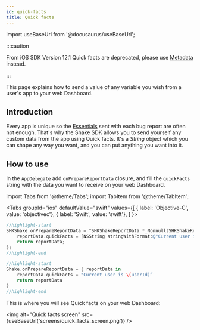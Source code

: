 ```yaml
---
id: quick-facts
title: Quick facts
---
```

import useBaseUrl from '@docusaurus/useBaseUrl';

:::caution

From iOS SDK Version 12.1 Quick facts are deprecated, please use [Metadata](/ios/metadata.md) instead.

:::

This page explains how to send a value of any variable you wish from a user's app to your web Dashboard.

## Introduction
Every app is unique so the [Essentials](/ios/essentials.md) sent with each bug report are often not enough.
That's why the Shake SDK allows you to send yourself any custom data from the app using Quick facts.
It's a *String* object which you can shape any way you want, and you can put anything you want into it.

## How to use
In the `AppDelegate` add `onPrepareReportData` closure, and fill the `quickFacts` string with
the data you want to receive on your web Dashboard.

import Tabs from '@theme/Tabs';
import TabItem from '@theme/TabItem';

<Tabs
  groupId="ios"
  defaultValue="swift"
  values={[
    { label: 'Objective-C', value: 'objectivec'},
    { label: 'Swift', value: 'swift'},
  ]
}>

<TabItem value="objectivec">

```objectivec title="AppDelegate.m"
//highlight-start
SHKShake.onPrepareReportData = ^SHKShakeReportData *_Nonnull(SHKShakeReportData *_Nonnull reportData) {
    reportData.quickFacts = [NSString stringWithFormat:@"Current user is %@", userId];
    return reportData;
};
//highlight-end
```

</TabItem>

<TabItem value="swift">

```swift title="AppDelegate.swift"
//highlight-start
Shake.onPrepareReportData = { reportData in
    reportData.quickFacts = "Current user is \(userId)”
    return reportData
}
//highlight-end
```

</TabItem>
</Tabs>

This is where you will see Quick facts on your web Dashboard:

<img
  alt="Quick facts screen"
  src={useBaseUrl('screens/quick_facts_screen.png')}
/>
